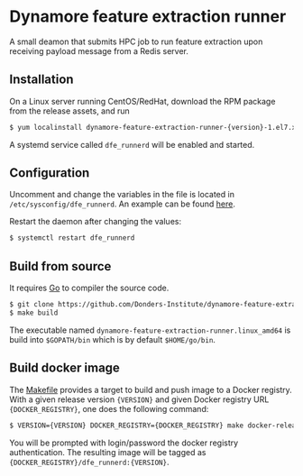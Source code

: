 # Dynamore feature extraction runner

A small deamon that submits HPC job to run feature extraction upon receiving payload message from a Redis server.

## Installation

On a Linux server running CentOS/RedHat, download the RPM package from the release assets, and run

```bash
$ yum localinstall dynamore-feature-extraction-runner-{version}-1.el7.x86_64.rpm
```

A systemd service called `dfe_runnerd` will be enabled and started.

## Configuration

Uncomment and change the variables in the file is located in `/etc/sysconfig/dfe_runnerd`.  An example can be found [here](scripts/dfe_runnerd.env).

Restart the daemon after changing the values:

```bash
$ systemctl restart dfe_runnerd
```

## Build from source

It requires [Go](https://golang.org) to compiler the source code.

```bash
$ git clone https://github.com/Donders-Institute/dynamore-feature-extraction-runner.git
$ make build
```

The executable named `dynamore-feature-extraction-runner.linux_amd64` is build into `$GOPATH/bin` which is by default `$HOME/go/bin`.

## Build docker image

The [Makefile](Makefile) provides a target to build and push image to a Docker registry.  With a given release version `{VERSION}` and given Docker registry URL `{DOCKER_REGISTRY}`, one does the following command:

```bash
$ VERSION={VERSION} DOCKER_REGISTRY={DOCKER_REGISTRY} make docker-release
```

You will be prompted with login/password the docker registry authentication.  The resulting image will be tagged as `{DOCKER_REGISTRY}/dfe_runnerd:{VERSION}`.
